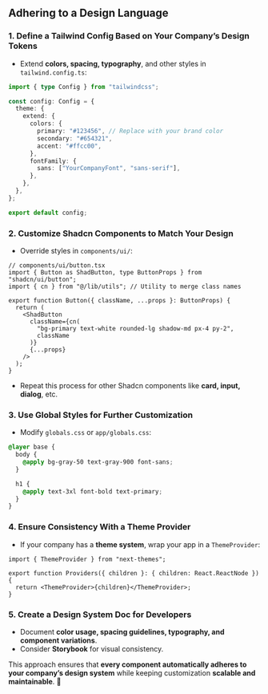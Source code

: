 ## Adhering to a Design Language

### 1. **Define a Tailwind Config Based on Your Company’s Design Tokens**

- Extend **colors, spacing, typography**, and other styles in `tailwind.config.ts`:

```ts
import { type Config } from "tailwindcss";

const config: Config = {
  theme: {
    extend: {
      colors: {
        primary: "#123456", // Replace with your brand color
        secondary: "#654321",
        accent: "#ffcc00",
      },
      fontFamily: {
        sans: ["YourCompanyFont", "sans-serif"],
      },
    },
  },
};

export default config;
```

### 2. **Customize Shadcn Components to Match Your Design**

- Override styles in `components/ui/`:

```tsx
// components/ui/button.tsx
import { Button as ShadButton, type ButtonProps } from "shadcn/ui/button";
import { cn } from "@/lib/utils"; // Utility to merge class names

export function Button({ className, ...props }: ButtonProps) {
  return (
    <ShadButton
      className={cn(
        "bg-primary text-white rounded-lg shadow-md px-4 py-2",
        className
      )}
      {...props}
    />
  );
}
```

- Repeat this process for other Shadcn components like **card, input, dialog**, etc.

### 3. **Use Global Styles for Further Customization**

- Modify `globals.css` or `app/globals.css`:

```css
@layer base {
  body {
    @apply bg-gray-50 text-gray-900 font-sans;
  }

  h1 {
    @apply text-3xl font-bold text-primary;
  }
}
```

### 4. **Ensure Consistency With a Theme Provider**

- If your company has a **theme system**, wrap your app in a `ThemeProvider`:

```tsx
import { ThemeProvider } from "next-themes";

export function Providers({ children }: { children: React.ReactNode }) {
  return <ThemeProvider>{children}</ThemeProvider>;
}
```

### 5. **Create a Design System Doc for Developers**

- Document **color usage, spacing guidelines, typography, and component variations**.
- Consider **Storybook** for visual consistency.

This approach ensures that **every component automatically adheres to your company’s design system** while keeping customization **scalable and maintainable**. 🚀
